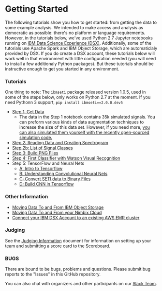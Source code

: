 # Getting Started


The following tutorials show you how to get started: from getting the data to some example analysis.  We intended to make access and analysis as democratic as possible: there's no platform or language requirements. However, in the tutorials below, we've used Python 2.7 Jupyter notebooks running on [IBM Data Science Experience (DSX)](https://datascience.ibm.com). Additionally, some of the tutorials use Apache Spark and IBM Object Storage, which are automaticlaly provided by DSX.
If you do create a DSX account, these tutorials below will work well in that environment with little configuration needed (you will need to install a few additionaly Python packages). But these tutorials should be instructive enough to get you started in any environment.

### Tutorials

One thing to note: The `ibmseti` package released version 1.0.5, used in some of the steps below, only works on Python 2.7 at the moment. If you need Pythonn 3 support, `pip install ibmseti==2.0.0.dev5`

  * [Step 1: Get Data](tutorials/Step_1_Get_Data.ipynb)
    - The data in the Step 1 notebook contains 35k simulated signals. You can preform various kinds of data augmentation techniques to increase the size of this data set. However, if you need more, [you can also simulated them yourself with the recently open-sourced simulation code.](https://github.com/setiQuest/seti_signal_sim)
  * [Step 2: Reading Data and Creating Spectrogram](tutorials/Step_2_reading_SETI_code_challenge_data.ipynb)
  * [Step 2b: List of Signal Classes](tutorials/Step_2b_List_Of_Signal_Classes.ipynb)
  * [Step 3: Build PNG Files](tutorials/Step_3_Build_Set_Of_PNG_Files.ipynb)
  * [Step 4: First Classifier with Watson Visual Recognition](tutorials/Step_4_Classify_with_WatsonVR.ipynb)
  * Step 5: TensorFlow and Neural Nets
    - [A: Intro to Tensorflow](tutorials/Step_5a_Intro_To_Tensor_Flow.ipynb)
    - [B: Understanding Convolutional Neural Nets](tutorials/Step_5b_Underestanding_CNN.ipynb)
    - [C: Convert SETI data to Binary Files](tutorials/Step_5c_Convert_TS_to_unit8Dataset_DSX.ipynb)
    - [D: Build CNN in Tensorflow](tutorials/Step_5d_Build_CNN_Tf_DSX.ipynb)


### Other Information

  * [Moving Data To and From IBM Object Storage](tutorials/General_move_data_to_from_Object_Storage.ipynb)
  * [Moving Data To and From your Nimbix Cloud](tutorials/General_move_data_to_from_Nimbix_Cloud.ipynb)
  * [Connect your IBM DSX Account to an existing AWS EMR cluster](https://apsportal.ibm.com/docs/content/analyze-data/aws-emr.html)

### Judging

See the [Judging Information](Judging_Criteria.ipynb) document for information on setting up your team and submitting a score card to the Scoreboard.

### BUGS

There are bound to be bugs, problems and questions. Please submit bug reports to the "Issues" 
in this GitHub repository. 

You can also chat with organizers and other participants on our [Slack Team](https://ml4seti.mybluemix.net/).
